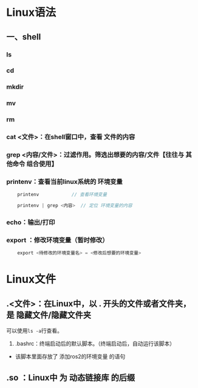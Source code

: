 # Linux语法
## 一、shell
### ls

### cd

### mkdir

### mv

### rm

### cat <文件>：在shell窗口中，查看 文件的内容

### grep <内容/文件>：过滤作用。筛选出想要的内容/文件【往往与 其他命令 组合使用】

### printenv：查看当前linux系统的 环境变量
```c
    printenv            // 查看环境变量

    printenv | grep <内容>  // 定位 环境变量的内容                    
```
### echo：输出/打印
### export ：修改环境变量（暂时修改）
```c
    export <待修改的环境变量名> = <修改后想要的环境变量>
```

# Linux文件
## .<文件>：在Linux中，以 . 开头的文件或者文件夹，是 隐藏文件/隐藏文件夹
可以使用`ls -a`行查看。
1. .bashrc：终端启动后的默认脚本。（终端启动后，自动运行该脚本）
  - 该脚本里面存放了 添加ros2的环境变量 的语句
  
## .so ：Linux中 为 动态链接库 的后缀
